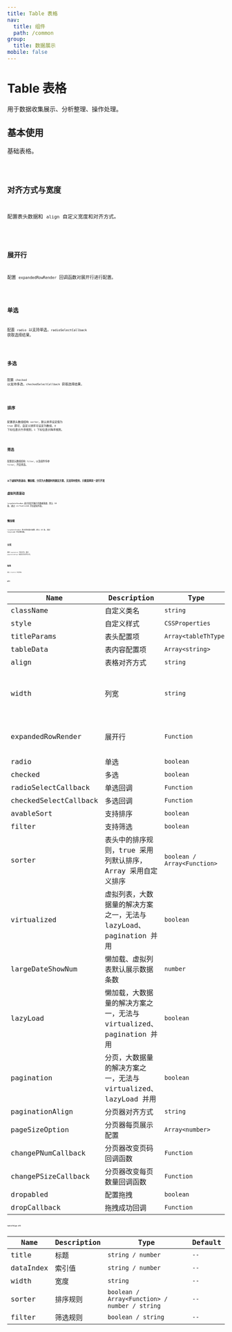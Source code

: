 ```yaml
---
title: Table 表格
nav:
  title: 组件
  path: /common
group:
  title: 数据展示
mobile: false
---
```


# Table 表格

用于数据收集展示、分析整理、操作处理。

## 基本使用

基础表格。

<code src="./demos/index1.tsx"/>

## 对齐方式与宽度

配置表头数据和 `align` 自定义宽度和对齐方式。

<code src="./demos/index2.tsx"/>

## 展开行

配置 `expandedRowRender` 回调函数对展开行进行配置。

<code src="./demos/index3.tsx" />

## 单选

配置 `radio` 以支持单选，`radioSelectCallback` 获取选择结果。

<code src="./demos/index4.tsx" />

## 多选

配置 `checked` 以支持多选，`checkedSelectCallback` 获取选择结果。

<code src="./demos/index5.tsx" />

## 排序

配置表头数组结构 `sorter`，默认排序设定值为 `true` 即可，自定义排序可设定为数组，`0` 下标位表示升序规则，`1` 下标位表示降序规则。

<code src="./demos/index6.tsx" />

## 筛选

配置表头数组结构 `filter`，以及组件传参 `filter`，开启筛选。

<code src="./demos/index11.tsx" />

### 以下虚拟列表滚动、懒加载、分页为大数据时的建议方案，无法同时使用，只能选择其一进行开发

## 虚拟列表滚动

`largeDateShowNum` 表示固定列展示的数据条数，默认 10 条，通过 virtualized 开启虚拟列表。

<code src="./demos/index7.tsx" />

## 懒加载

`largeDateShowNum` 表示初始展示条数，默认 10 条，通过 lazyLoad 开启懒加载。

<code src="./demos/index8.tsx" />

## 分页

通过 `pagination` 开启分页，通过 `paginationAlign` 改变分页对齐方式。

<code src="./demos/index9.tsx" />

## 拖拽

通过 `dropabled` 开启拖拽。

<code src="./demos/index10.tsx" />

## API

| Name | Description | Type | Default |
| --- | --- | --- | --- |
| className | 自定义类名 | `string` | `--` |
| style | 自定义样式 | `CSSProperties` | `--` |
| titleParams | 表头配置项 | `Array<tableThType>` | `[]` |
| tableData | 表内容配置项 | `Array<string>` | `[]` |
| align | 表格对齐方式 | `string` | `left` |
| width | 列宽 | `string` | `配置在titleParams中，添加参数，如 width: "400"` |
| expandedRowRender | 展开行 | `Function` | `接受自定义参数，回调函数传入展开行内容` |
| radio | 单选 | `boolean` | `false` |
| checked | 多选 | `boolean` | `false` |
| radioSelectCallback | 单选回调 | `Function` | `--` |
| checkedSelectCallback | 多选回调 | `Function` | `--` |
| avableSort | 支持排序 | `boolean` | `--` |
| filter | 支持筛选 | `boolean` | `false` |
| sorter | 表头中的排序规则，true 采用列默认排序，Array 采用自定义排序 | `boolean / Array<Function>` | `--` |
| virtualized | 虚拟列表，大数据量的解决方案之一，无法与 lazyLoad、pagination 并用 | `boolean` | `false` |
| largeDateShowNum | 懒加载、虚拟列表默认展示数据条数 | `number` | `10` |
| lazyLoad | 懒加载，大数据量的解决方案之一，无法与 virtualized、pagination 并用 | `boolean` | `false` |
| pagination | 分页，大数据量的解决方案之一，无法与 virtualized、lazyLoad 并用 | `boolean` | `false` |
| paginationAlign | 分页器对齐方式 | `string` | `left` |
| pageSizeOption | 分页器每页展示配置 | `Array<number>` | `[10, 20, 30, 50]` |
| changePNumCallback | 分页器改变页码回调函数 | `Function` | `--` |
| changePSizeCallback | 分页器改变每页数量回调函数 | `Function` | `--` |
| dropabled | 配置拖拽 | `boolean` | `false` |
| dropCallback | 拖拽成功回调 | `Function` | `--` |

## tableThType API

| Name      | Description | Type                                          | Default |
| --------- | ----------- | --------------------------------------------- | ------- |
| title     | 标题        | `string / number`                             | `--`    |
| dataIndex | 索引值      | `string / number`                             | `--`    |
| width     | 宽度        | `string`                                      | `--`    |
| sorter    | 排序规则    | `boolean / Array<Function> / number / string` | `--`    |
| filter    | 筛选规则    | `boolean / string`                            | `--`    |
